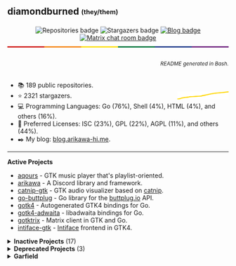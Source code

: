 ## diamondburned <sub><sup>(they/them)</sup></sub>

<p align="center">
	<img alt="Repositories badge" src="https://img.shields.io/badge/Public%20Repositories-189-%23248eb7" />
	<img alt="Stargazers badge" src="https://img.shields.io/badge/Stargazers-2321-%23bf5d2f" />
	<a href="https://blog.arikawa-hi.me">
		<img alt="Blog badge" src="https://img.shields.io/badge/WriteFreely-Blog-%23f7a8b8?style=flat" />
	</a>
	<a href="https://matrix.to/#/#nixhub-home:matrix.org">
		<img alt="Matrix chat room badge" src="https://img.shields.io/matrix/nixhub-home:matrix.org?color=%23222&label=nixhub-home&logo=Matrix" />
	</a>
	<br>
	<img alt="A thin strip of the Pride Flag" src="static/rainbow-strip.svg" />
</p>

<h6 align="right">
	<sub>README generated in Bash.</sub>
</h6>

- 📚️ 189 public repositories.
- ⭐️ 2321 stargazers. <img align="right" alt="Stars graph" src="sparklines/stargazers.svg" height="18px" />
- 💻️ Programming Languages: Go (76%), Shell (4%), HTML (4%), and others (16%).
- 📃️ Preferred Licenses: ISC (23%), GPL (22%), AGPL (11%), and others (44%).
- ✒️ My blog: [blog.arikawa-hi.me](https://blog.arikawa-hi.me/).

---

**Active Projects**

- [aqours](https://github.com/diamondburned/aqours) - GTK music player that's playlist-oriented.
- [arikawa](https://github.com/diamondburned/arikawa) - A Discord library and framework.
- [catnip-gtk](https://github.com/diamondburned/catnip-gtk) - GTK audio visualizer based on [catnip](https://github.com/noriah/catnip).
- [go-buttplug](https://github.com/diamondburned/go-buttplug) - Go library for the [buttplug.io](https://buttplug-spec.docs.buttplug.io/) API.
- [gotk4](https://github.com/diamondburned/gotk4) - Autogenerated GTK4 bindings for Go.
- [gotk4-adwaita](https://github.com/diamondburned/gotk4-adwaita) - libadwaita bindings for Go.
- [gotktrix](https://github.com/diamondburned/gotktrix) - Matrix client in GTK and Go.
- [intiface-gtk](https://github.com/diamondburned/intiface-gtk) - [Intiface](https://github.com/intiface/intiface-cli-rs) frontend in GTK4.

<details>
<summary><b>Inactive Projects</b> (17)</summary>

- [blurcam](https://github.com/diamondburned/blurcam) - V4L2 script to blur the webcam.
- [cchat](https://github.com/diamondburned/cchat) - Common API for a unified chat client.
- [cchat-gtk](https://github.com/diamondburned/cchat-gtk) - GTK frontend for cchat.
- [cchat-ipc](https://github.com/diamondburned/cchat-ipc) - IPC protocols for cchat backends.
- [csufbot](https://github.com/diamondburned/csufbot) - Discord bot for CalState Fullerton.
- [disblob](https://github.com/diamondburned/disblob) - Blob emoji CSS for Discord.
- [ghproxy](https://github.com/diamondburned/ghproxy) - A GitHub frontend proxy for a single user.
- [goprofgen](https://github.com/diamondburned/goprofgen) - Script to inject net/http/pprof.
- [gracehttp](https://github.com/diamondburned/gracehttp) - Graceful HTTP server helpers for Go net/http.
- [gtkcord3](https://github.com/diamondburned/gtkcord3) - Abandoned GTK Discord client.
- [lsoc-overlay](https://github.com/diamondburned/lsoc-overlay) - Overlay to show processes using the webcam.
- [ningen](https://github.com/diamondburned/ningen) - Discord helper library for making clients.
- [sfmatch](https://github.com/diamondburned/sfmatch) - Structured regex matching for Golang.
- [smolboard](https://github.com/diamondburned/smolboard) - A small booru clone in Go.
- [sysmet](https://github.com/diamondburned/sysmet) - Daemonless metrics collector and frontend.
- [typereplay](https://github.com/diamondburned/typereplay) - Replay keyboard events from a file.
- [wyzenip](https://github.com/diamondburned/wyzenip) - VU meter in a lightbulb.
</details>

<details>
<summary><b>Deprecated Projects</b> (3)</summary>

- [gotk-layer-shell](https://github.com/diamondburned/gotk-layer-shell) - gotk3 bindings for gtk-layer-shell.
- [handy](https://github.com/diamondburned/handy) - gotk3 bindings for libhandy.
- [vocalcord](https://github.com/diamondburned/vocalcord) - Proof-of-concept Discord voice client.
</details>

<details>
<summary><b>Garfield</b></summary>

![garfield](static/garfield.png)

I don't know what you expected.
</details>
